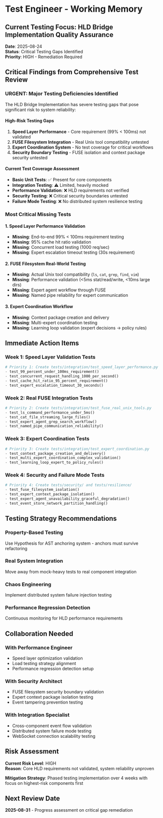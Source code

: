# Test Engineer - Working Memory

## Current Testing Focus: HLD Bridge Implementation Quality Assurance

**Date**: 2025-08-24  
**Status**: Critical Testing Gaps Identified  
**Priority**: HIGH - Remediation Required

## Critical Findings from Comprehensive Test Review

### **URGENT: Major Testing Deficiencies Identified**

The HLD Bridge Implementation has severe testing gaps that pose significant risk to system reliability:

#### **High-Risk Testing Gaps**
1. **Speed Layer Performance** - Core requirement (99% < 100ms) not validated
2. **FUSE Filesystem Integration** - Real Unix tool compatibility untested  
3. **Expert Coordination System** - No test coverage for critical workflows
4. **Security Boundary Testing** - FUSE isolation and context package security untested

#### **Current Test Coverage Assessment**
- **Basic Unit Tests**: ✅ Present for core components
- **Integration Testing**: ⚠️ Limited, heavily mocked
- **Performance Validation**: ❌ HLD requirements not verified
- **Security Testing**: ❌ Critical security boundaries untested
- **Failure Mode Testing**: ❌ No distributed system resilience testing

### **Most Critical Missing Tests**

#### 1. Speed Layer Performance Validation
- **Missing**: End-to-end 99% < 100ms requirement testing
- **Missing**: 95% cache hit ratio validation  
- **Missing**: Concurrent load testing (1000 req/sec)
- **Missing**: Expert escalation timeout testing (30s requirement)

#### 2. FUSE Filesystem Real-World Testing
- **Missing**: Actual Unix tool compatibility (`ls`, `cat`, `grep`, `find`, `vim`)
- **Missing**: Performance validation (<5ms stat/read/write, <10ms large dirs)
- **Missing**: Expert agent workflow through FUSE
- **Missing**: Named pipe reliability for expert communication

#### 3. Expert Coordination Workflow
- **Missing**: Context package creation and delivery
- **Missing**: Multi-expert coordination testing
- **Missing**: Learning loop validation (expert decisions → policy rules)

## Immediate Action Items

### **Week 1: Speed Layer Validation Tests**
```python
# Priority 1: Create tests/integration/test_speed_layer_performance.py
- test_99_percent_under_100ms_requirement()
- test_concurrent_request_handling_1000_per_second()
- test_cache_hit_ratio_95_percent_requirement()
- test_expert_escalation_timeout_30_seconds()
```

### **Week 2: Real FUSE Integration Tests**
```python  
# Priority 2: Create tests/integration/test_fuse_real_unix_tools.py
- test_ls_command_performance_under_5ms()
- test_cat_file_streaming_large_files()
- test_expert_agent_grep_search_workflow()
- test_named_pipe_communication_reliability()
```

### **Week 3: Expert Coordination Tests**
```python
# Priority 3: Create tests/integration/test_expert_coordination.py  
- test_context_package_creation_and_delivery()
- test_multi_expert_coordination_complex_validation()
- test_learning_loop_expert_to_policy_rules()
```

### **Week 4: Security and Failure Mode Tests**
```python
# Priority 4: Create tests/security/ and tests/resilience/
- test_fuse_filesystem_isolation()
- test_expert_context_package_isolation()  
- test_expert_agent_unavailability_graceful_degradation()
- test_event_store_network_partition_handling()
```

## Testing Strategy Recommendations

### **Property-Based Testing**
Use Hypothesis for AST anchoring system - anchors must survive refactoring

### **Real System Integration**
Move away from mock-heavy tests to real component integration

### **Chaos Engineering**
Implement distributed system failure injection testing

### **Performance Regression Detection**
Continuous monitoring for HLD performance requirements

## Collaboration Needed

### **With Performance Engineer**
- Speed layer optimization validation
- Load testing strategy alignment
- Performance regression detection setup

### **With Security Architect**  
- FUSE filesystem security boundary validation
- Expert context package isolation testing
- Event tampering prevention testing

### **With Integration Specialist**
- Cross-component event flow validation
- Distributed system failure mode testing
- WebSocket connection scalability testing

## Risk Assessment

**Current Risk Level**: HIGH  
**Reason**: Core HLD requirements not validated, system reliability unproven

**Mitigation Strategy**: Phased testing implementation over 4 weeks with focus on highest-risk components first

## Next Review Date
**2025-08-31** - Progress assessment on critical gap remediation